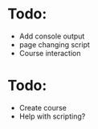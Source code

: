 # Todo:
- Add console output
- page changing script
- Course interaction

# Todo:
- Create course
- Help with scripting?
